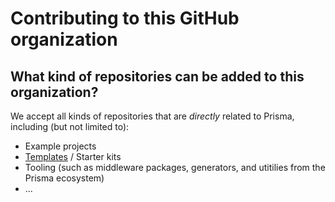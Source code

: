# Contributing to this GitHub organization

## What kind of repositories can be added to this organization?

We accept all kinds of repositories that are _directly_ related to Prisma, including (but not limited to):

- Example projects
- [Templates](https://docs.github.com/en/repositories/creating-and-managing-repositories/creating-a-template-repository) / Starter kits
- Tooling (such as middleware packages, generators, and utitilies from the Prisma ecosystem)
- ...

## 